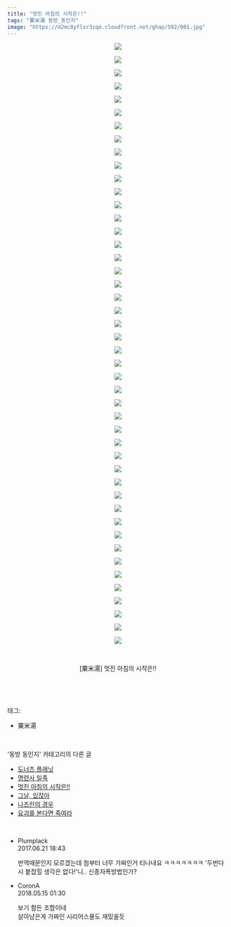 ```yaml
---
title: "멋진 아침의 시작은!!"
tags: "粟米湯 동방_동인지"
image: "https://d2mc8yflsr3zqe.cloudfront.net/ghap/592/001.jpg"
---
```

<div class="article">
<p style="text-align: center; clear: none; float: none;"><img src="{{ site.imgserver2 }}/ghap/592/001.jpg"/></p>
<p style="text-align: center; clear: none; float: none;"><img src="{{ site.imgserver2 }}/ghap/592/002.jpg"/></p>
<p style="text-align: center; clear: none; float: none;"><img src="{{ site.imgserver2 }}/ghap/592/003.jpg"/></p>
<p style="text-align: center; clear: none; float: none;"><img src="{{ site.imgserver2 }}/ghap/592/004.jpg"/></p>
<p style="text-align: center; clear: none; float: none;"><img src="{{ site.imgserver2 }}/ghap/592/005.jpg"/></p>
<p style="text-align: center; clear: none; float: none;"><img src="{{ site.imgserver2 }}/ghap/592/006.jpg"/></p>
<p style="text-align: center; clear: none; float: none;"><img src="{{ site.imgserver2 }}/ghap/592/007.jpg"/></p>
<p style="text-align: center; clear: none; float: none;"><img src="{{ site.imgserver2 }}/ghap/592/008.jpg"/></p>
<p style="text-align: center; clear: none; float: none;"><img src="{{ site.imgserver2 }}/ghap/592/009.jpg"/></p>
<p style="text-align: center; clear: none; float: none;"><img src="{{ site.imgserver2 }}/ghap/592/010.jpg"/></p>
<p style="text-align: center; clear: none; float: none;"><img src="{{ site.imgserver2 }}/ghap/592/011.jpg"/></p>
<p style="text-align: center; clear: none; float: none;"><img src="{{ site.imgserver2 }}/ghap/592/012.jpg"/></p>
<p style="text-align: center; clear: none; float: none;"><img src="{{ site.imgserver2 }}/ghap/592/013.jpg"/></p>
<p style="text-align: center; clear: none; float: none;"><img src="{{ site.imgserver2 }}/ghap/592/014.jpg"/></p>
<p style="text-align: center; clear: none; float: none;"><img src="{{ site.imgserver2 }}/ghap/592/015.jpg"/></p>
<p style="text-align: center; clear: none; float: none;"><img src="{{ site.imgserver2 }}/ghap/592/016.jpg"/></p>
<p style="text-align: center; clear: none; float: none;"><img src="{{ site.imgserver2 }}/ghap/592/017.jpg"/></p>
<p style="text-align: center; clear: none; float: none;"><img src="{{ site.imgserver2 }}/ghap/592/018.jpg"/></p>
<p style="text-align: center; clear: none; float: none;"><img src="{{ site.imgserver2 }}/ghap/592/019.jpg"/></p>
<p style="text-align: center; clear: none; float: none;"><img src="{{ site.imgserver2 }}/ghap/592/020.jpg"/></p>
<p style="text-align: center; clear: none; float: none;"><img src="{{ site.imgserver2 }}/ghap/592/021.jpg"/></p>
<p style="text-align: center; clear: none; float: none;"><img src="{{ site.imgserver2 }}/ghap/592/022.jpg"/></p>
<p style="text-align: center; clear: none; float: none;"><img src="{{ site.imgserver2 }}/ghap/592/023.jpg"/></p>
<p style="text-align: center; clear: none; float: none;"><img src="{{ site.imgserver2 }}/ghap/592/024.jpg"/></p>
<p style="text-align: center; clear: none; float: none;"><img src="{{ site.imgserver2 }}/ghap/592/025.jpg"/></p>
<p style="text-align: center; clear: none; float: none;"><img src="{{ site.imgserver2 }}/ghap/592/026.jpg"/></p>
<p style="text-align: center; clear: none; float: none;"><img src="{{ site.imgserver2 }}/ghap/592/027.jpg"/></p>
<p style="text-align: center; clear: none; float: none;"><img src="{{ site.imgserver2 }}/ghap/592/028.jpg"/></p>
<p style="text-align: center; clear: none; float: none;"><img src="{{ site.imgserver2 }}/ghap/592/029.jpg"/></p>
<p style="text-align: center; clear: none; float: none;"><img src="{{ site.imgserver2 }}/ghap/592/030.jpg"/></p>
<p style="text-align: center; clear: none; float: none;"><img src="{{ site.imgserver2 }}/ghap/592/031.jpg"/></p>
<p style="text-align: center; clear: none; float: none;"><img src="{{ site.imgserver2 }}/ghap/592/032.jpg"/></p>
<p style="text-align: center; clear: none; float: none;"><img src="{{ site.imgserver2 }}/ghap/592/033.jpg"/></p>
<p style="text-align: center; clear: none; float: none;"><img src="{{ site.imgserver2 }}/ghap/592/034.jpg"/></p>
<p style="text-align: center; clear: none; float: none;"><img src="{{ site.imgserver2 }}/ghap/592/035.jpg"/></p>
<p style="text-align: center; clear: none; float: none;"><img src="{{ site.imgserver2 }}/ghap/592/036.jpg"/></p>
<p style="text-align: center; clear: none; float: none;"><img src="{{ site.imgserver2 }}/ghap/592/037.jpg"/></p>
<p style="text-align: center; clear: none; float: none;"><img src="{{ site.imgserver2 }}/ghap/592/038.jpg"/></p>
<p style="text-align: center; clear: none; float: none;"><img src="{{ site.imgserver2 }}/ghap/592/039.jpg"/></p>
<p style="text-align: center; clear: none; float: none;"><img src="{{ site.imgserver2 }}/ghap/592/040.jpg"/></p>
<p style="text-align: center; clear: none; float: none;"><img src="{{ site.imgserver2 }}/ghap/592/041.jpg"/></p>
<p style="text-align: center; clear: none; float: none;"><img src="{{ site.imgserver2 }}/ghap/592/042.jpg"/></p>
<p style="text-align: center; clear: none; float: none;"><img src="{{ site.imgserver2 }}/ghap/592/043.jpg"/></p>
<p style="text-align: center; clear: none; float: none;"><img src="{{ site.imgserver2 }}/ghap/592/044.jpg"/></p>
<p style="text-align: center; clear: none; float: none;"><img src="{{ site.imgserver2 }}/ghap/592/045.jpg"/></p>
<p style="text-align: center; clear: none; float: none;"><img src="{{ site.imgserver2 }}/ghap/592/046.jpg"/></p>
<p style="text-align: center; clear: none; float: none;"><br/></p>
<p style="text-align: center; clear: none; float: none;">[粟米湯] 멋진 아침의 시작은!!</p>
<p><br/></p>
</div><br/>
<div class="tagTrail">
<p>태그: </p>
<ul>
<li>粟米湯</li>
</ul>
</div><br/>
<div class="another">
<p>'동방 동인지' 카테고리의 다른 글</p>
<ul>
<li><a href="/ghap_595">도너츠 플래닛</a></li>
<li><a href="/ghap_593">명련사 일족</a></li>
<li><a href="/ghap_592">멋진 아침의 시작은!!</a></li>
<li><a href="/ghap_591">그날, 있잖아</a></li>
<li><a href="/ghap_589">나즈린의 경우</a></li>
<li><a href="/ghap_588">요괴를 본다면 죽여라</a></li>
</ul>
</div><br/>
<div class="cb_module cb_fluid">
<div class="cb_wrt cb_profile">
<div class="comment">
<ul>
<li class="cb_thumb_off" id="comment15019101">
<div class="cb_comment_area">
<div class="cb_info_area">
<div class="cb_section">
<span class="cb_nick_name">Plumplack</span>
</div>
<div class="cb_section">
<span class="cb_date">2017.06.21 18:43 </span>
</div>
</div>
<div class="cb_dsc_comment">
<p class="cb_dsc">
											번역때문인지 모르겠는데 첨부터 너무 가짜인거 티나내요 ㅋㅋㅋㅋㅋㅋㅋ '두번다시 붙잡힐 생각은 없다!'니.. 신종자폭방법인가?
										</p>
</div>
</div></li>
<li class="cb_thumb_off" id="comment15255746">
<div class="cb_comment_area">
<div class="cb_info_area">
<div class="cb_section">
<span class="cb_nick_name">CoronA</span>
</div>
<div class="cb_section">
<span class="cb_date">2018.05.15 01:30 </span>
</div>
</div>
<div class="cb_dsc_comment">
<p class="cb_dsc">
											보기 함든 조합이네<br/>
살아남은게 가짜인 시리어스물도 재밌을듯
										</p>
</div>
</div></li>
</ul>
</div>
</div><!-- commentList close -->
</div><br/>
